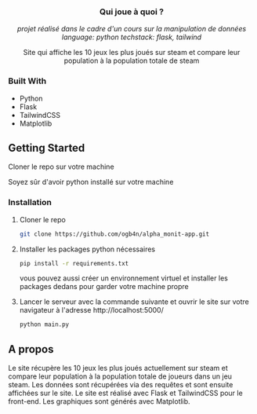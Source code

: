 <div align="center">

  <h3 align="center">Qui joue à quoi ?</h3>

_projet réalisé dans le cadre d'un cours sur la manipulation de données_ <br>
_language: python techstack: flask, tailwind_

  <p align="center">
    Site qui affiche les 10 jeux les plus joués sur steam et compare leur population à la population totale de steam
    <br />
  </p>
</div>

### Built With

- Python
- Flask
- TailwindCSS
- Matplotlib

<!-- GETTING STARTED -->

## Getting Started

Cloner le repo sur votre machine

Soyez sûr d'avoir python installé sur votre machine

### Installation

1. Cloner le repo

   ```sh
   git clone https://github.com/ogb4n/alpha_monit-app.git
   ```

2. Installer les packages python nécessaires

   ```sh
   pip install -r requirements.txt
   ```

   vous pouvez aussi créer un environnement virtuel et installer les packages dedans pour garder votre machine propre

3. Lancer le serveur avec la commande suivante et ouvrir le site sur votre navigateur à l'adresse http://localhost:5000/

   ```sh
   python main.py
   ```

## A propos

Le site récupère les 10 jeux les plus joués actuellement sur steam et compare leur population à la population totale de joueurs dans un jeu steam. Les données sont récupérées via des requêtes et sont ensuite affichées sur le site. Le site est réalisé avec Flask et TailwindCSS pour le front-end. Les graphiques sont générés avec Matplotlib.
